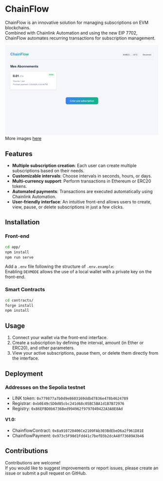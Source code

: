 # ChainFlow  

ChainFlow is an innovative solution for managing subscriptions on EVM blockchains.  
Combined with Chainlink Automation and using the new EIP 7702, ChainFlow automates recurring transactions for subscription management.  

![homepage](./img/homepage.png)  
More images [here](./img/)  

## Features  

- **Multiple subscription creation**: Each user can create multiple subscriptions based on their needs.  
- **Customizable intervals**: Choose intervals in seconds, hours, or days.  
- **Multi-currency support**: Perform transactions in Ethereum or ERC20 tokens.  
- **Automated payments**: Transactions are executed automatically using Chainlink Automation.  
- **User-friendly interface**: An intuitive front-end allows users to create, view, pause, or delete subscriptions in just a few clicks.  

## Installation  

### Front-end  

```bash
cd app/
npm install
npm run serve
```  
Add a `.env` file following the structure of `.env.example`:  
Enabling `DEVMODE` allows the use of a local wallet with a private key on the front-end.  

### Smart Contracts  

```bash
cd contracts/
forge install
npm install
```  

## Usage  

1. Connect your wallet via the front-end interface.  
2. Create a subscription by defining the interval, amount (in Ether or ERC20), and other parameters.  
3. View your active subscriptions, pause them, or delete them directly from the interface.  

## Deployment  

### Addresses on the Sepolia testnet  
- LINK token: `0x779877a7b0d9e8603169ddbd7836e478b4624789`  
- Registrar: `0xb0E49c5D0d05cbc241d68c05BC5BA1d1B7B72976`  
- Registry: `0x86EFBD0b6736Bed994962f9797049422A3A8E8Ad`  

#### V1.0:  
- ChainflowContract: `0x8a910720406Ce2109FAb303BdEbeD6a2f961D81E`  
- ChainflowPayment: `0x973c5F90d1Fdd41c7befD3b2dcA48f73609A3b46`  

## Contributions  

Contributions are welcome!  
If you would like to suggest improvements or report issues, please create an issue or submit a pull request on GitHub.  
